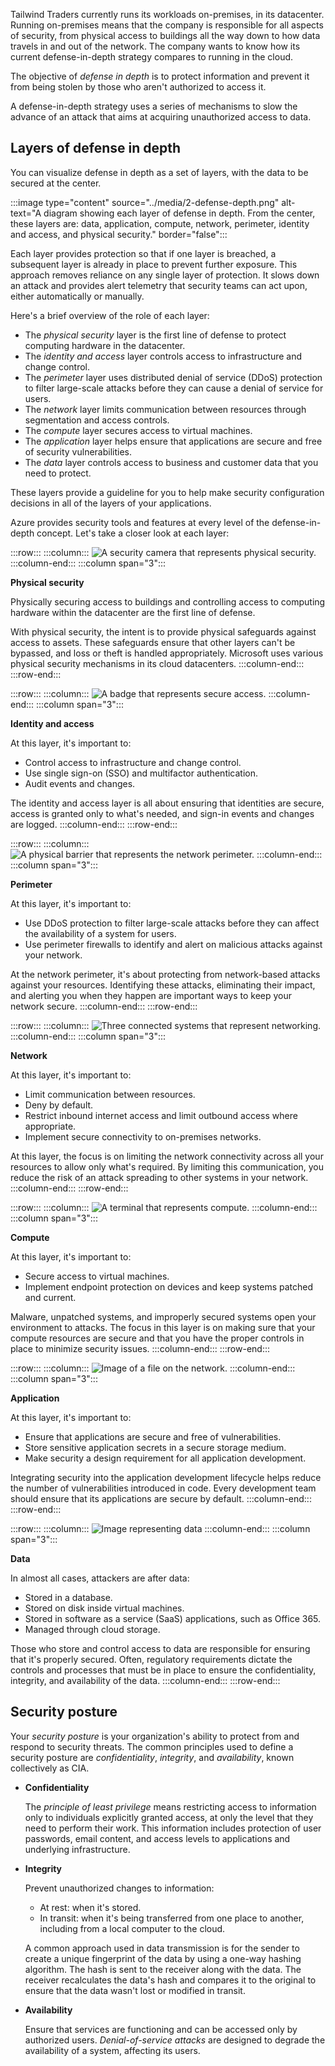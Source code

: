 Tailwind Traders currently runs its workloads on-premises, in its datacenter. Running on-premises means that the company is responsible for all aspects of security, from physical access to buildings all the way down to how data travels in and out of the network. The company wants to know how its current defense-in-depth strategy compares to running in the cloud.

The objective of *defense in depth* is to protect information and prevent it from being stolen by those who aren't authorized to access it.

A defense-in-depth strategy uses a series of mechanisms to slow the advance of an attack that aims at acquiring unauthorized access to data.

## Layers of defense in depth

You can visualize defense in depth as a set of layers, with the data to be secured at the center.

:::image type="content" source="../media/2-defense-depth.png" alt-text="A diagram showing each layer of defense in depth. From the center, these layers are: data, application, compute, network, perimeter, identity and access, and physical security." border="false":::

Each layer provides protection so that if one layer is breached, a subsequent layer is already in place to prevent further exposure. This approach removes reliance on any single layer of protection. It slows down an attack and provides alert telemetry that security teams can act upon, either automatically or manually.

Here's a brief overview of the role of each layer:

+ The *physical security* layer is the first line of defense to protect computing hardware in the datacenter.
+ The *identity and access* layer controls access to infrastructure and change control.
+ The *perimeter* layer uses distributed denial of service (DDoS) protection to filter large-scale attacks before they can cause a denial of service for users.
+ The *network* layer limits communication between resources through segmentation and access controls.
+ The *compute* layer secures access to virtual machines.
+ The *application* layer helps ensure that applications are secure and free of security vulnerabilities.
+ The *data* layer controls access to business and customer data that you need to protect.

These layers provide a guideline for you to help make security configuration decisions in all of the layers of your applications.

Azure provides security tools and features at every level of the defense-in-depth concept. Let's take a closer look at each layer:

:::row:::
  :::column:::
    ![A security camera that represents physical security.](../media/2-physical-security.png)
  :::column-end:::
  :::column span="3":::

**Physical security**

Physically securing access to buildings and controlling access to computing hardware within the datacenter are the first line of defense.

With physical security, the intent is to provide physical safeguards against access to assets. These safeguards ensure that other layers can't be bypassed, and loss or theft is handled appropriately. Microsoft uses various physical security mechanisms in its cloud datacenters.
  :::column-end:::
:::row-end:::

:::row:::
  :::column:::
    ![A badge that represents secure access.](../media/2-policies-access.png)
  :::column-end:::
  :::column span="3":::

**Identity and access**

At this layer, it's important to:

- Control access to infrastructure and change control.
- Use single sign-on (SSO) and multifactor authentication.
- Audit events and changes.

The identity and access layer is all about ensuring that identities are secure, access is granted only to what's needed, and sign-in events and changes are logged.
  :::column-end:::
:::row-end:::

:::row:::
  :::column:::
    ![A physical barrier that represents the network perimeter.](../media/2-perimeter.png)
  :::column-end:::
  :::column span="3":::

**Perimeter**

At this layer, it's important to:

- Use DDoS protection to filter large-scale attacks before they can affect the availability of a system for users.
- Use perimeter firewalls to identify and alert on malicious attacks against your network.

At the network perimeter, it's about protecting from network-based attacks against your resources. Identifying these attacks, eliminating their impact, and alerting you when they happen are important ways to keep your network secure.
  :::column-end:::
:::row-end:::

:::row:::
  :::column:::
    ![Three connected systems that represent networking.](../media/2-networking.png)
  :::column-end:::
  :::column span="3":::

**Network**

At this layer, it's important to:

- Limit communication between resources.
- Deny by default.
- Restrict inbound internet access and limit outbound access where appropriate.
- Implement secure connectivity to on-premises networks.

At this layer, the focus is on limiting the network connectivity across all your resources to allow only what's required. By limiting this communication, you reduce the risk of an attack spreading to other systems in your network.
  :::column-end:::
:::row-end:::

:::row:::
  :::column:::
    ![A terminal that represents compute.](../media/2-compute.png)
  :::column-end:::
  :::column span="3":::

**Compute**

At this layer, it's important to:

- Secure access to virtual machines.
- Implement endpoint protection on devices and keep systems patched and current.

Malware, unpatched systems, and improperly secured systems open your environment to attacks. The focus in this layer is on making sure that your compute resources are secure and that you have the proper controls in place to minimize security issues.
  :::column-end:::
:::row-end:::

:::row:::
  :::column:::
    ![Image of a file on the network.](../media/2-application.png)
  :::column-end:::
  :::column span="3":::

**Application**

At this layer, it's important to:

- Ensure that applications are secure and free of vulnerabilities.
- Store sensitive application secrets in a secure storage medium.
- Make security a design requirement for all application development.

Integrating security into the application development lifecycle helps reduce the number of vulnerabilities introduced in code. Every development team should ensure that its applications are secure by default.
  :::column-end:::
:::row-end:::

:::row:::
  :::column:::
    ![Image representing data](../media/2-data.png)
  :::column-end:::
  :::column span="3":::

**Data**

In almost all cases, attackers are after data:

- Stored in a database.
- Stored on disk inside virtual machines.
- Stored in software as a service (SaaS) applications, such as Office 365.
- Managed through cloud storage.

Those who store and control access to data are responsible for ensuring that it's properly secured. Often, regulatory requirements dictate the controls and processes that must be in place to ensure the confidentiality, integrity, and availability of the data.
  :::column-end:::
:::row-end:::

## Security posture

Your *security posture* is your organization's ability to protect from and respond to security threats. The common principles used to define a security posture are *confidentiality*, *integrity*, and *availability*, known collectively as CIA.

+ **Confidentiality**

    The *principle of least privilege* means restricting access to information only to individuals explicitly granted access, at only the level that they need to perform their work. This information includes protection of user passwords, email content, and access levels to applications and underlying infrastructure.
+ **Integrity**

    Prevent unauthorized changes to information:
    
    - At rest: when it's stored.
    - In transit: when it's being transferred from one place to another, including from a local computer to the cloud. 
    
    A common approach used in data transmission is for the sender to create a unique fingerprint of the data by using a one-way hashing algorithm. The hash is sent to the receiver along with the data. The receiver recalculates the data's hash and compares it to the original to ensure that the data wasn't lost or modified in transit.
+ **Availability**

    Ensure that services are functioning and can be accessed only by authorized users. *Denial-of-service attacks* are designed to degrade the availability of a system, affecting its users.
